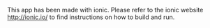 This app has been made with ionic. Please refer to the ionic website http://ionic.io/ to find instructions on how
to build and run.
